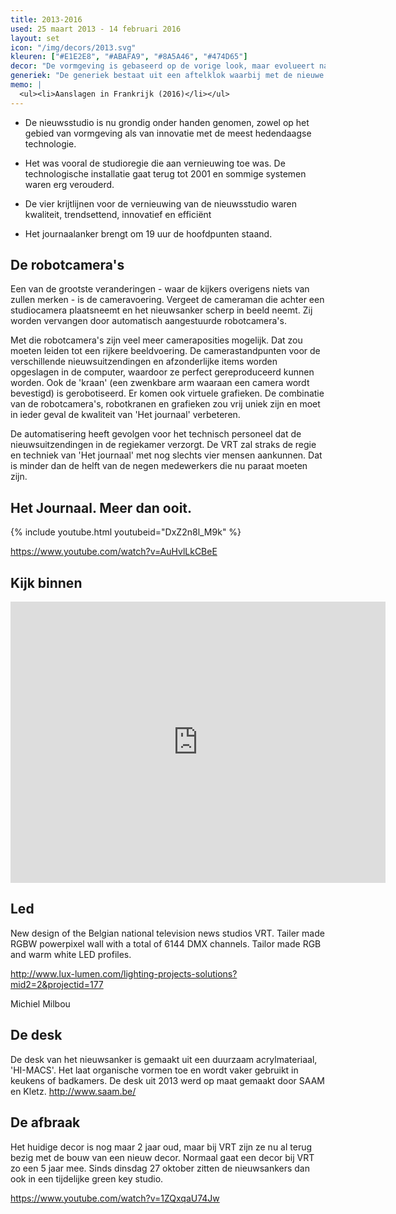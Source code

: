 ```yaml
---
title: 2013-2016
used: 25 maart 2013 - 14 februari 2016
layout: set
icon: "/img/decors/2013.svg"
kleuren: ["#E1E2E8", "#ABAFA9", "#8A5A46", "#474D65"]
decor: "De vormgeving is gebaseerd op de vorige look, maar evolueert naar een lichtere, soberdere en duidelijkere stijl. De set is in twee delen: er is een open muur met een lichtstrook waarachter de nieuwsbeeden geprojecteerd worden. Er zijn  verschillende presentatietafels voor de verschillende programma's. Naast de journaals worden er ook Koppen, Koppen XL en De vrije markt ingeblikt. Een houten wand moet zorgen voor een warmere sfeer."
generiek: "De generiek bestaat uit een aftelklok waarbij met de nieuwe robotcamera's door de studio wordt gereden. De 3D grafiek toont een grote cijfer per journaal."
memo: |
  <ul><li>Aanslagen in Frankrijk (2016)</li></ul>
---
```


* De nieuwsstudio is nu grondig onder handen genomen, zowel op het gebied van vormgeving als van innovatie met de meest hedendaagse technologie.

* Het was vooral de studioregie die aan vernieuwing toe was. De technologische installatie gaat terug tot 2001 en sommige systemen waren erg verouderd.

* De vier krijtlijnen voor de vernieuwing van de nieuwsstudio waren kwaliteit, trendsettend, innovatief en efficiënt

* Het journaalanker brengt om 19 uur de hoofdpunten staand.

## De robotcamera's

Een van de grootste veranderingen - waar de kijkers overigens niets van zullen merken - is de cameravoering. Vergeet de cameraman die achter een studiocamera plaatsneemt en het nieuwsanker scherp in beeld neemt. Zij worden vervangen door automatisch aangestuurde robotcamera's.

Met die robotcamera's zijn veel meer cameraposities mogelijk. Dat zou moeten leiden tot een rijkere beeldvoering. De camerastandpunten voor de verschillende nieuwsuitzendingen en afzonderlijke items worden opgeslagen in de computer, waardoor ze perfect gereproduceerd kunnen worden. Ook de 'kraan' (een zwenkbare arm waaraan een camera wordt bevestigd) is gerobotiseerd. Er komen ook virtuele grafieken. De combinatie van de robotcamera's, robotkranen en grafieken zou vrij uniek zijn en moet in ieder geval de kwaliteit van 'Het journaal' verbeteren.

De automatisering heeft gevolgen voor het technisch personeel dat de nieuwsuitzendingen in de regiekamer verzorgt. De VRT zal straks de regie en techniek van 'Het journaal' met nog slechts vier mensen aankunnen. Dat is minder dan de helft van de negen medewerkers die nu paraat moeten zijn.

## Het Journaal. Meer dan ooit.

{% include youtube.html youtubeid="DxZ2n8l_M9k" %}

https://www.youtube.com/watch?v=AuHvlLkCBeE

## Kijk binnen

<div class="videoWrapper">
  <iframe src="https://www.google.com/maps/embed?pb=!1m0!3m2!1snl!2sus!4v1487494129330!6m8!1m7!1se4hloXv5cLoAAAQJMs8ZPw!2m2!1d50.8530639143582!2d4.402332282731777!3f148.45!4f7.25!5f0.4000000000000002" width="600" height="450" frameborder="0" style="border:0" allowfullscreen></iframe>
</div>

## Led

New design of the Belgian national television news studios VRT. Tailer made RGBW powerpixel wall with a total of 6144 DMX channels. Tailor made RGB and warm white LED profiles.

http://www.lux-lumen.com/lighting-projects-solutions?mid2=2&projectid=177

Michiel Milbou

## De desk

De desk van het nieuwsanker is gemaakt uit een duurzaam acrylmateriaal, 'HI-MACS'. Het laat organische vormen toe en wordt vaker gebruikt in keukens of badkamers. De desk uit 2013 werd op maat gemaakt door SAAM en Kletz. http://www.saam.be/

## De afbraak

Het huidige decor is nog maar 2 jaar oud, maar bij VRT zijn ze nu al terug bezig met de bouw van een nieuw decor. Normaal gaat een decor bij VRT zo een 5 jaar mee.
Sinds dinsdag 27 oktober zitten de nieuwsankers dan ook in een tijdelijke green key studio.

https://www.youtube.com/watch?v=1ZQxqaU74Jw

